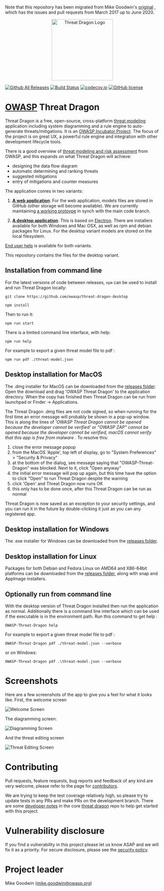 Note that this repository has been migrated from Mike Goodwin's [original](https://github.com/mike-goodwin/owasp-threat-dragon-desktop) ,
which has the issues and pull requests from March 2017 up to June 2020.

<p align="center">
  <img src="https://raw.githubusercontent.com/owasp/threat-dragon-desktop/main/content/images/threatdragon_logo_image.svg" width="200" alt="Threat Dragon Logo"/>
</p>

[![Github All Releases](https://img.shields.io/github/downloads/owasp/threat-dragon-desktop/total.svg)]()
[![Build Status](https://travis-ci.org/owasp/threat-dragon-desktop.svg?branch=main)](https://travis-ci.org/owasp/threat-dragon-desktop)
[![codecov.io](http://codecov.io/github/owasp/threat-dragon-desktop/coverage.svg?branch=main)](http://codecov.io/github/owasp/threat-dragon-desktop?branch=main)
[![GitHub license](https://img.shields.io/github/license/owasp/threat-dragon-desktop.svg)](LICENSE.txt)

# [OWASP](https://www.owasp.org) Threat Dragon #

Threat Dragon is a free, open-source, cross-platform [threat modeling](https://owasp.org/www-community/Threat_Modeling)
application including system diagramming and a rule engine to auto-generate threats/mitigations. It is an
[OWASP Incubator Project](https://owasp.org/www-project-threat-dragon/). The focus of the project is on great UX,
a powerful rule engine and integration with other development lifecycle tools.

There is a good overview of [threat modeling and risk assessment](https://owasp.org/www-community/Application_Threat_Modeling)
from OWASP, and this expands on what Threat Dragon will achieve: 
* designing the data flow diagram
* automatic determining and ranking threats
* suggested mitigations
* entry of mitigations and counter measures

The application comes in two variants:

1. [**A web application**](https://github.com/owasp/threat-dragon): For the web application, models files
are stored in GitHub (other storage will become available). We are currently maintaining [a working protoype](https://threatdragon.org)
in synch with the main code branch.

2. [**A desktop application**](https://github.com/owasp/threat-dragon-desktop): This is based on
[Electron](https://electron.atom.io/). There are installers available for both Windows and Mac OSX, as well as rpm and
debian packages for Linux. For the desktop variant models are stored on the local filesystem.

[End user help](https://threatdragon.github.io/) is available for both variants.

This repository contains the files for the desktop variant.

## Installation from command line ##

For the latest versions of code between releases, `npm` can be used to install and run Threat Dragon locally:

`git clone https://github.com/owasp/threat-dragon-desktop`

`npm install`

Then to run it:

`npm run start`

There is a limited command line interface, with help:

`npm run help`

For example to export a given threat model file to pdf :

`npm run pdf ./threat-model.json`

## Desktop installation for MacOS ##
The .dmg installer for MacOS can be downloaded from the
[releases folder](https://github.com/mike-goodwin/owasp-threat-dragon-desktop/releases).
Open the download and drag 'OWASP Threat  Dragon' to the application directory. When the copy has
finished then Threat  Dragon can be run from launchpad or Finder -> Applications.

The Threat Dragon .dmg files are not code signed, so when running for the first time an error message
will probably be shown in a pop-up window. This is along the lines of 
_'OWASP Threat Dragon cannot be opened because the developer cannot be verified'_ or 
_“OWASP ZAP” cannot be opened because the developer cannot be verified,_
_macOS cannot verify that this app is free from malware_ . To resolve this:

1. close the error message popup
2. from the MacOS 'Apple', top left of display, go to "System Preferences" > "Security & Privacy"
3. at the bottom of the dialog, see message saying that "OWASP-Threat-Dragon" was blocked. Next to it, click "Open anyway"
4. the initial error message will pop up again, but this time have the option to click "Open" to run Threat Dragon despite the warning
5. click 'Open' and Threat Dragon now runs OK
6. this only has to be done once, after this Threat Dragon can be run as normal

Threat Dragon is now saved as an exception to your security settings, and you can run it in the future by
double-clicking it just as you can any registered app.

## Desktop installation for Windows ##
The .exe installer for Windows can be downloaded from the
[releases folder](https://github.com/mike-goodwin/owasp-threat-dragon-desktop/releases).

## Desktop installation for Linux ##
Packages for both Debian and Fedora Linux on AMD64 and X86-64bit platforms can be downloaded from the
[releases folder](https://github.com/mike-goodwin/owasp-threat-dragon-desktop/releases), along with
snap and AppImage installers.

## Optionally run from command line ##
With the desktop version of Threat Dragon installed then run the application as normal. Additionally there is a command
line interface which can be used if the executable is in the environment path. Run this command to get help :

`OWASP-Threat-Dragon help`

For example to export a given threat model file to pdf :

`OWASP-Threat-Dragon pdf ./threat-model.json --verbose`

or on Windows:

`OWASP-Threat-Dragon pdf .\threat-model.json --verbose`

# Screenshots # 

Here are a few screenshots of the app to give you a feel for what it looks like. First, the welcome screen

![Welcome Screen](/screenshots/welcome.PNG)

The diagramming screen:

![Diagramming Screen](/screenshots/diagram.PNG)

And the threat editing screen

![Threat Editing Screen](/screenshots/threat.PNG)

# Contributing #

Pull requests, feature requests, bug reports and feedback of any kind are very welcome, please refer to the page for
[contributors](https://github.com/OWASP/threat-dragon-core/blob/main/CONTRIBUTING.md). 

We are trying to keep the test coverage relatively high, so please try to update tests in any PRs and make PRs on the development branch.
There are some [developer notes](https://github.com/OWASP/threat-dragon-core/blob/main/dev-notes.md) in the core
[threat dragon](https://github.com/OWASP/threat-dragon-core) repo to help get started with this project.

# Vulnerability disclosure #

If you find a vulnerability in this project please let us know ASAP and we will fix it as a priority.
For secure disclosure, please see the [security policy](SECURITY.md).

# Project leader #

Mike Goodwin (mike.goodwin@owasp.org)
